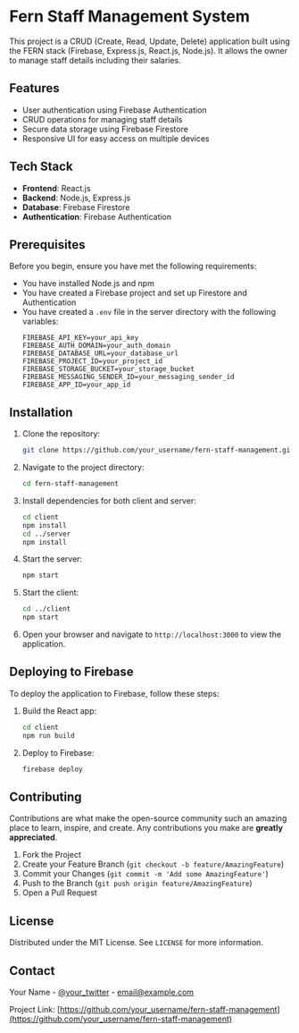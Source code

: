 # Fern Staff Management System

This project is a CRUD (Create, Read, Update, Delete) application built using the FERN stack (Firebase, Express.js, React.js, Node.js). It allows the owner to manage staff details including their salaries.

## Features

- User authentication using Firebase Authentication
- CRUD operations for managing staff details
- Secure data storage using Firebase Firestore
- Responsive UI for easy access on multiple devices

## Tech Stack

- **Frontend**: React.js
- **Backend**: Node.js, Express.js
- **Database**: Firebase Firestore
- **Authentication**: Firebase Authentication

## Prerequisites

Before you begin, ensure you have met the following requirements:

- You have installed Node.js and npm
- You have created a Firebase project and set up Firestore and Authentication
- You have created a `.env` file in the server directory with the following variables:
  ```
  FIREBASE_API_KEY=your_api_key
  FIREBASE_AUTH_DOMAIN=your_auth_domain
  FIREBASE_DATABASE_URL=your_database_url
  FIREBASE_PROJECT_ID=your_project_id
  FIREBASE_STORAGE_BUCKET=your_storage_bucket
  FIREBASE_MESSAGING_SENDER_ID=your_messaging_sender_id
  FIREBASE_APP_ID=your_app_id
  ```

## Installation

1. Clone the repository:

   ```bash
   git clone https://github.com/your_username/fern-staff-management.git
   ```

2. Navigate to the project directory:

   ```bash
   cd fern-staff-management
   ```

3. Install dependencies for both client and server:

   ```bash
   cd client
   npm install
   cd ../server
   npm install
   ```

4. Start the server:

   ```bash
   npm start
   ```

5. Start the client:

   ```bash
   cd ../client
   npm start
   ```

6. Open your browser and navigate to `http://localhost:3000` to view the application.

## Deploying to Firebase

To deploy the application to Firebase, follow these steps:

1. Build the React app:

   ```bash
   cd client
   npm run build
   ```

2. Deploy to Firebase:

   ```bash
   firebase deploy
   ```

## Contributing

Contributions are what make the open-source community such an amazing place to learn, inspire, and create. Any contributions you make are **greatly appreciated**.

1. Fork the Project
2. Create your Feature Branch (`git checkout -b feature/AmazingFeature`)
3. Commit your Changes (`git commit -m 'Add some AmazingFeature'`)
4. Push to the Branch (`git push origin feature/AmazingFeature`)
5. Open a Pull Request

## License

Distributed under the MIT License. See `LICENSE` for more information.

## Contact

Your Name - [@your_twitter](https://twitter.com/your_twitter) - email@example.com

Project Link: [https://github.com/your_username/fern-staff-management](https://github.com/your_username/fern-staff-management)
